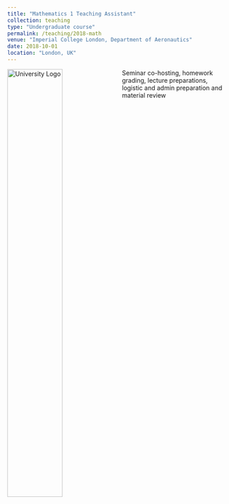 ```yaml
---
title: "Mathematics 1 Teaching Assistant"
collection: teaching
type: "Undergraduate course"
permalink: /teaching/2018-math
venue: "Imperial College London, Department of Aeronautics"
date: 2018-10-01
location: "London, UK"
---
```


<img src="{{ site.baseurl }}/assets/img/icons/icl_logo1.png" alt="University Logo" style="float:left; margin-right:10px; width:50%; height:auto;" />

Seminar co-hosting, homework grading, lecture preparations, logistic and admin preparation and material review
